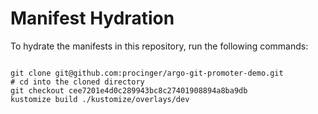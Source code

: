 
# Manifest Hydration

To hydrate the manifests in this repository, run the following commands:

```shell

git clone git@github.com:procinger/argo-git-promoter-demo.git
# cd into the cloned directory
git checkout cee7201e4d0c289943bc8c27401908894a8ba9db
kustomize build ./kustomize/overlays/dev
```